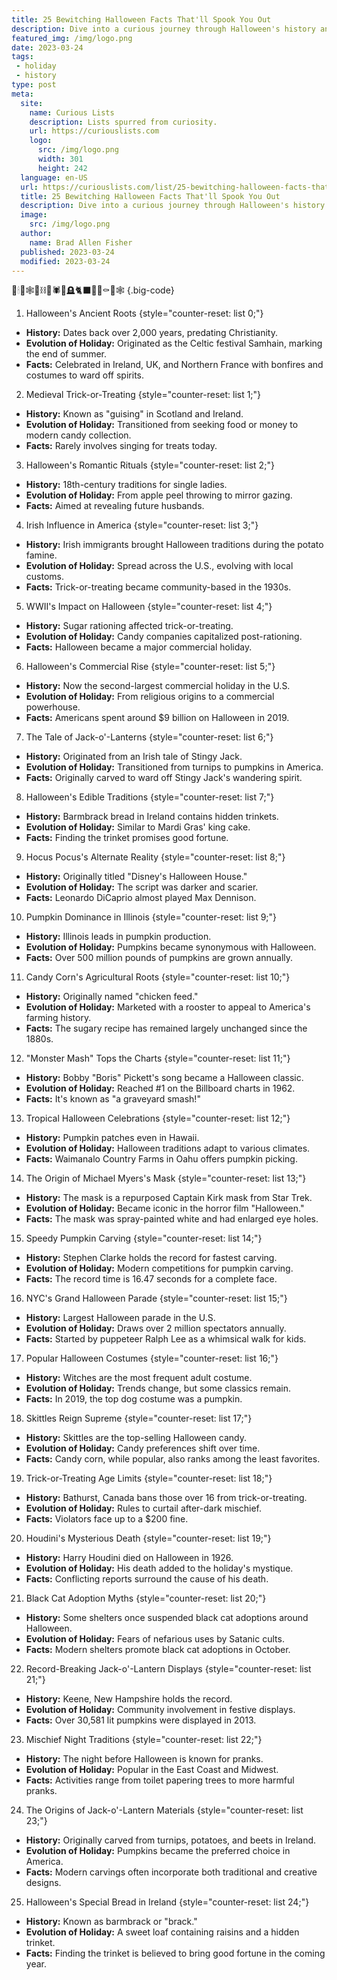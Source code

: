 ```yaml
---
title: 25 Bewitching Halloween Facts That'll Spook You Out
description: Dive into a curious journey through Halloween's history and lesser-known facts. From its ancient origins to modern traditions, there's more to this spooky holiday than meets the eye.
featured_img: /img/logo.png
date: 2023-03-24
tags:
 - holiday
 - history
type: post
meta:
  site:
    name: Curious Lists
    description: Lists spurred from curiosity.
    url: https://curiouslists.com
    logo:
      src: /img/logo.png
      width: 301
      height: 242
  language: en-US
  url: https://curiouslists.com/list/25-bewitching-halloween-facts-thatll-spook-you-out
  title: 25 Bewitching Halloween Facts That'll Spook You Out
  description: Dive into a curious journey through Halloween's history and lesser-known facts. From its ancient origins to modern traditions, there's more to this spooky holiday than meets the eye.
  image:
    src: /img/logo.png
  author:
    name: Brad Allen Fisher
  published: 2023-03-24
  modified: 2023-03-24
---
```

👻🕯🎃🕸🦇⛓🖤🕷🥀🪦🐈‍⬛💀🌙⚰🍁🕸️ {.big-code}

1. Halloween's Ancient Roots {style="counter-reset: list 0;"}
  - **History:** Dates back over 2,000 years, predating Christianity.
  - **Evolution of Holiday:** Originated as the Celtic festival Samhain, marking the end of summer.
  - **Facts:** Celebrated in Ireland, UK, and Northern France with bonfires and costumes to ward off spirits.

2. Medieval Trick-or-Treating {style="counter-reset: list 1;"}
  - **History:** Known as "guising" in Scotland and Ireland.
  - **Evolution of Holiday:** Transitioned from seeking food or money to modern candy collection.
  - **Facts:** Rarely involves singing for treats today.

3. Halloween's Romantic Rituals {style="counter-reset: list 2;"}
  - **History:** 18th-century traditions for single ladies.
  - **Evolution of Holiday:** From apple peel throwing to mirror gazing.
  - **Facts:** Aimed at revealing future husbands.

4. Irish Influence in America {style="counter-reset: list 3;"}
  - **History:** Irish immigrants brought Halloween traditions during the potato famine.
  - **Evolution of Holiday:** Spread across the U.S., evolving with local customs.
  - **Facts:** Trick-or-treating became community-based in the 1930s.

5. WWII's Impact on Halloween {style="counter-reset: list 4;"}
  - **History:** Sugar rationing affected trick-or-treating.
  - **Evolution of Holiday:** Candy companies capitalized post-rationing.
  - **Facts:** Halloween became a major commercial holiday.

6. Halloween's Commercial Rise {style="counter-reset: list 5;"}
  - **History:** Now the second-largest commercial holiday in the U.S.
  - **Evolution of Holiday:** From religious origins to a commercial powerhouse.
  - **Facts:** Americans spent around $9 billion on Halloween in 2019.

7. The Tale of Jack-o'-Lanterns {style="counter-reset: list 6;"}
  - **History:** Originated from an Irish tale of Stingy Jack.
  - **Evolution of Holiday:** Transitioned from turnips to pumpkins in America.
  - **Facts:** Originally carved to ward off Stingy Jack's wandering spirit.

8. Halloween's Edible Traditions {style="counter-reset: list 7;"}
  - **History:** Barmbrack bread in Ireland contains hidden trinkets.
  - **Evolution of Holiday:** Similar to Mardi Gras' king cake.
  - **Facts:** Finding the trinket promises good fortune.

9. Hocus Pocus's Alternate Reality {style="counter-reset: list 8;"}
  - **History:** Originally titled "Disney's Halloween House."
  - **Evolution of Holiday:** The script was darker and scarier.
  - **Facts:** Leonardo DiCaprio almost played Max Dennison.

10. Pumpkin Dominance in Illinois {style="counter-reset: list 9;"}
  - **History:** Illinois leads in pumpkin production.
  - **Evolution of Holiday:** Pumpkins became synonymous with Halloween.
  - **Facts:** Over 500 million pounds of pumpkins are grown annually.

11. Candy Corn's Agricultural Roots {style="counter-reset: list 10;"}
  - **History:** Originally named "chicken feed."
  - **Evolution of Holiday:** Marketed with a rooster to appeal to America's farming history.
  - **Facts:** The sugary recipe has remained largely unchanged since the 1880s.

12. "Monster Mash" Tops the Charts {style="counter-reset: list 11;"}
  - **History:** Bobby "Boris" Pickett's song became a Halloween classic.
  - **Evolution of Holiday:** Reached #1 on the Billboard charts in 1962.
  - **Facts:** It's known as "a graveyard smash!"

13. Tropical Halloween Celebrations {style="counter-reset: list 12;"}
  - **History:** Pumpkin patches even in Hawaii.
  - **Evolution of Holiday:** Halloween traditions adapt to various climates.
  - **Facts:** Waimanalo Country Farms in Oahu offers pumpkin picking.

14. The Origin of Michael Myers's Mask {style="counter-reset: list 13;"}
  - **History:** The mask is a repurposed Captain Kirk mask from Star Trek.
  - **Evolution of Holiday:** Became iconic in the horror film "Halloween."
  - **Facts:** The mask was spray-painted white and had enlarged eye holes.

15. Speedy Pumpkin Carving {style="counter-reset: list 14;"}
  - **History:** Stephen Clarke holds the record for fastest carving.
  - **Evolution of Holiday:** Modern competitions for pumpkin carving.
  - **Facts:** The record time is 16.47 seconds for a complete face.

16. NYC's Grand Halloween Parade {style="counter-reset: list 15;"}
  - **History:** Largest Halloween parade in the U.S.
  - **Evolution of Holiday:** Draws over 2 million spectators annually.
  - **Facts:** Started by puppeteer Ralph Lee as a whimsical walk for kids.

17. Popular Halloween Costumes {style="counter-reset: list 16;"}
  - **History:** Witches are the most frequent adult costume.
  - **Evolution of Holiday:** Trends change, but some classics remain.
  - **Facts:** In 2019, the top dog costume was a pumpkin.

18. Skittles Reign Supreme {style="counter-reset: list 17;"}
  - **History:** Skittles are the top-selling Halloween candy.
  - **Evolution of Holiday:** Candy preferences shift over time.
  - **Facts:** Candy corn, while popular, also ranks among the least favorites.

19. Trick-or-Treating Age Limits {style="counter-reset: list 18;"}
  - **History:** Bathurst, Canada bans those over 16 from trick-or-treating.
  - **Evolution of Holiday:** Rules to curtail after-dark mischief.
  - **Facts:** Violators face up to a $200 fine.

20. Houdini's Mysterious Death {style="counter-reset: list 19;"}
  - **History:** Harry Houdini died on Halloween in 1926.
  - **Evolution of Holiday:** His death added to the holiday's mystique.
  - **Facts:** Conflicting reports surround the cause of his death.

21. Black Cat Adoption Myths {style="counter-reset: list 20;"}
  - **History:** Some shelters once suspended black cat adoptions around Halloween.
  - **Evolution of Holiday:** Fears of nefarious uses by Satanic cults.
  - **Facts:** Modern shelters promote black cat adoptions in October.

22. Record-Breaking Jack-o'-Lantern Displays {style="counter-reset: list 21;"}
  - **History:** Keene, New Hampshire holds the record.
  - **Evolution of Holiday:** Community involvement in festive displays.
  - **Facts:** Over 30,581 lit pumpkins were displayed in 2013.

23. Mischief Night Traditions {style="counter-reset: list 22;"}
  - **History:** The night before Halloween is known for pranks.
  - **Evolution of Holiday:** Popular in the East Coast and Midwest.
  - **Facts:** Activities range from toilet papering trees to more harmful pranks.

24. The Origins of Jack-o'-Lantern Materials {style="counter-reset: list 23;"}
  - **History:** Originally carved from turnips, potatoes, and beets in Ireland.
  - **Evolution of Holiday:** Pumpkins became the preferred choice in America.
  - **Facts:** Modern carvings often incorporate both traditional and creative designs.

25. Halloween's Special Bread in Ireland {style="counter-reset: list 24;"}
  - **History:** Known as barmbrack or "brack."
  - **Evolution of Holiday:** A sweet loaf containing raisins and a hidden trinket.
  - **Facts:** Finding the trinket is believed to bring good fortune in the coming year.